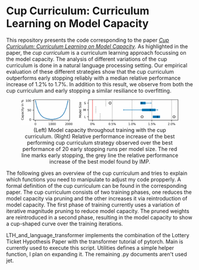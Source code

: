 # Cup Curriculum: Curriculum Learning on Model Capacity

This repository presents the code corresponding to the paper [*Cup Curriculum: Curriculum Learning on Model Capacity*](NoLinkBecauseDubbleBlindReviewInProgress).
As highlighted in the paper, the *cup curriculum* is a curriculum learning approach focussing on the model capacity.
The analysis of different variations of the cup curriculum is done in a natural language processing setting.
Our empirical evaluation of these different strategies show that the cup curriculum outperforms early stopping reliably with a median relative performance increase of 1.2% to 1.7%.
In addition to this result, we observe from both the cup curriculum and early stopping a similar resiliance to overfitting.
<figure>
  <center>
    <img src="./Figures/Cup Shape and Main Result.pdf"
         alt="Figure1 in Paper">
    <figcaption>(Left) Model capacity throughout training with the cup curriculum. (Right) Relative performance increase of the best performing cup curriculum strategy observed over the best performance of 20 early stopping runs per model size. The red line marks early stopping, the grey line the relative performance increase of the best model found by IMP.</figcaption>
  </center>
</figure>


The following gives an overview of the cup curriculum and tries to explain which functions you need to manipulate to adjust my code propperly.
A formal definition of the cup curriculum can be found in the corresponding paper.
The cup curriculum consists of two training phases, one reduces the model capacity via pruning and the other increases it via reintroduction of model capacity.
The first phase of training currently uses a variation of iterative magnitude pruning to reduce model capacity.
The pruned weights are reintroduced in a second phase, resulting in the model capacity to show a cup-shaped curve over the training iterations.

LTH_and_language_transformer implements the combination of the Lottery Ticket Hypothesis Paper with the transformer tutorial of pytorch.
Main is currently used to execute this script.
Utilities defines a simple helper function, I plan on expanding it.
The remaining .py documents aren't used jet.
